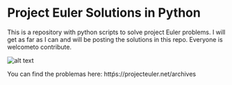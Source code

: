 # Project Euler Solutions in Python

This is a repository with python scripts to solve project Euler problems. I will get as far as I can and will be posting the solutions in this repo. Everyone is welcometo contribute.

![alt text](https://uaidiag131.blob.core.windows.net/github/euler.png)


You can find the problemas here: httṕs://projecteuler.net/archives
